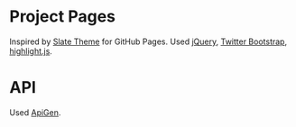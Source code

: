 Project Pages
=======
Inspired by [Slate Theme](https://github.com/jsncostello/slate/) for GitHub Pages. Used [jQuery](http://jquery.com/), [Twitter Bootstrap](http://twitter.github.com/bootstrap/), [highlight.js](https://github.com/isagalaev/highlight.js).

API
=======
Used [ApiGen](http://apigen.org/).
